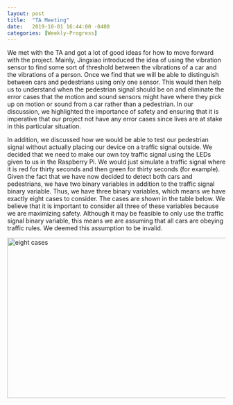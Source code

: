 ```yaml
---
layout: post
title:  "TA Meeting"
date:   2019-10-01 16:44:00 -0400
categories: [Weekly-Progress]
---
```


We met with the TA and got a lot of good ideas for how to move forward with the project. Mainly, Jingxiao introduced the idea
of using the vibration sensor to find some sort of threshold between the vibrations of a car and the vibrations of a person. 
Once we find that we will be able to distinguish between cars and pedestrians using only one sensor. This would then help us to
understand when the pedestrian signal should be on and eliminate the error cases that the motion and sound sensors might have
where they pick up on motion or sound from a car rather than a pedestrian. In our discussion, we highlighted the importance
of safety and ensuring that it is imperative that our project not have any error cases since lives are at stake in this particular
situation. 

In addition, we discussed how we would be able to test our pedestrian signal without actually placing our device on a traffic
signal outside. We decided that we need to make our own toy traffic signal using the LEDs given to us in the Raspberry Pi. We 
would just simulate a traffic signal where it is red for thirty seconds and then green for thirty seconds (for example). Given 
the fact that we have now decided to detect both cars and pedestrians, we have two binary variables in addition to the traffic 
signal binary variable. Thus, we have three binary variables, which means we have exactly eight cases to consider. The cases 
are shown in the table below. We believe that it is important to consider all three of these variables because we are maximizing
safety. Although it may be feasible to only use the traffic signal binary variable, this means we are assuming that all cars 
are obeying traffic rules. We deemed this assumption to be invalid. 

<img src="/12740teamAF/assets/eight_cases2.png" alt="eight cases" width="600" height="370">
